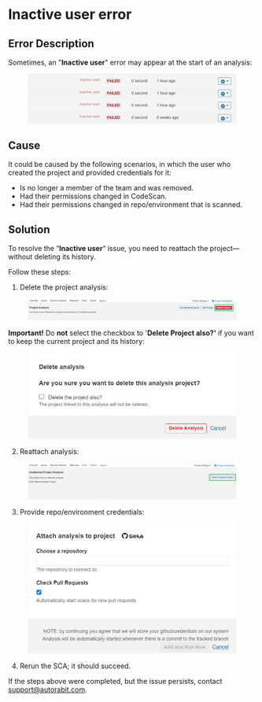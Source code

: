 # Inactive user error

## Error Description

Sometimes, an "**Inactive user**" error may appear at the start of an analysis:

<figure><img src="../../../../.gitbook/assets/image (2).png" alt=""><figcaption></figcaption></figure>

## Cause

It could be caused by the following scenarios, in which the user who created the project and provided credentials for it:

* Is no longer a member of the team and was removed.
* Had their permissions changed in CodeScan.
* Had their permissions changed in repo/environment that is scanned.

## Solution

To resolve the “**Inactive user**“ issue, you need to reattach the project—without deleting its history.

Follow these steps:

1. Delete the project analysis:

<figure><img src="../../../../.gitbook/assets/image (1) (1) (1).png" alt=""><figcaption></figcaption></figure>

**Important!** Do **not** select the checkbox to '**Delete Project also?'** if you want to keep the current project and its history:

<figure><img src="../../../../.gitbook/assets/image (2) (1).png" alt=""><figcaption></figcaption></figure>

2. Reattach analysis:

<figure><img src="../../../../.gitbook/assets/image (3).png" alt=""><figcaption></figcaption></figure>

3. Provide repo/environment credentials:

<figure><img src="../../../../.gitbook/assets/image (4).png" alt=""><figcaption></figcaption></figure>

4. Rerun the SCA; it should succeed.

If the steps above were completed, but the issue persists, contact [support@autorabit.com](mailto:support@autorabit.com).
